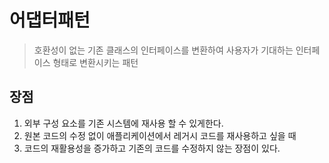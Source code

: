# 어댑터패턴
> 호환성이 없는 기존 클래스의 인터페이스를 변환하여 사용자가 기대하는 인터페이스 형태로 변환시키는 패턴
> 
> 
## 장점
1. 외부 구성 요소를 기존 시스템에 재사용 할 수 있게한다.
2. 원본 코드의 수정 없이 애플리케이션에서 레거시 코드를 재사용하고 싶을 때
3. 코드의 재활용성을 증가하고 기존의 코드를 수정하지 않는 장점이 있다.